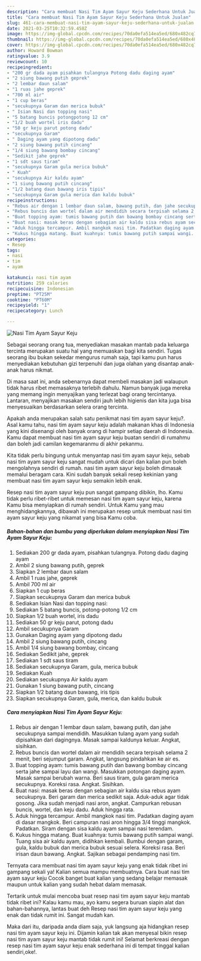 ```yaml
---
description: "Cara membuat Nasi Tim Ayam Sayur Keju Sederhana Untuk Jualan"
title: "Cara membuat Nasi Tim Ayam Sayur Keju Sederhana Untuk Jualan"
slug: 461-cara-membuat-nasi-tim-ayam-sayur-keju-sederhana-untuk-jualan
date: 2021-03-25T10:32:59.458Z
image: https://img-global.cpcdn.com/recipes/70da0efa514ea5ed/680x482cq70/nasi-tim-ayam-sayur-keju-foto-resep-utama.jpg
thumbnail: https://img-global.cpcdn.com/recipes/70da0efa514ea5ed/680x482cq70/nasi-tim-ayam-sayur-keju-foto-resep-utama.jpg
cover: https://img-global.cpcdn.com/recipes/70da0efa514ea5ed/680x482cq70/nasi-tim-ayam-sayur-keju-foto-resep-utama.jpg
author: Howard Bowman
ratingvalue: 3.9
reviewcount: 10
recipeingredient:
- "200 gr dada ayam pisahkan tulangnya Potong dadu daging ayam"
- "2 siung bawang putih geprek"
- "2 lembar daun salam"
- "1 ruas jahe geprek"
- "700 ml air"
- "1 cup beras"
- "secukupnya Garam dan merica bubuk"
- " Isian Nasi dan topping nasi"
- "5 batang buncis potongpotong 12 cm"
- "1/2 buah wortel iris dadu"
- "50 gr keju parut potong dadu"
- "secukupnya Garam"
- " Daging ayam yang dipotong dadu"
- "2 siung bawang putih cincang"
- "1/4 siung bawang bombay cincang"
- "Sedikit jahe geprek"
- "1 sdt saus tiram"
- "secukupnya Garam gula merica bubuk"
- " Kuah"
- "secukupnya Air kaldu ayam"
- "1 siung bawang putih cincang"
- "1/2 batang daun bawang iris tipis"
- "secukupnya Garam gula merica dan kaldu bubuk"
recipeinstructions:
- "Rebus air dengan 1 lembar daun salam, bawang putih, dan jahe secukupnya sampai mendidih. Masukkan tulang ayam yang sudah dipisahkan dari dagingnya. Masak sampai kaldunya keluar. Angkat, sisihkan."
- "Rebus buncis dan wortel dalam air mendidih secara terpisah selama 2 menit, beri sejumput garam. Angkat, langsung pindahkan ke air es."
- "Buat topping ayam: tumis bawang putih dan bawang bombay cincang serta jahe sampai layu dan wangi. Masukkan potongan daging ayam. Masak sampai berubah warna. Beri saus tiram, gula garam merica secukupnya. Koreksi rasa. Angkat. Sisihkan."
- "Buat nasi: masak beras dengan sebagian air kaldu sisa rebus ayam secukupnya. Beri garam dan merica sedikit saja. Aduk-aduk agar tidak gosong. Jika sudah menjadi nasi aron, angkat. Campurkan rebusan buncis, wortel, dan keju dadu. Aduk hingga rata."
- "Aduk hingga tercampur. Ambil mangkok nasi tim. Padatkan daging ayam di dasar mangkok. Beri campuran nasi aron hingga 3/4 tinggi mangkok. Padatkan. Siram dengan sisa kaldu ayam sampai nasi terendam."
- "Kukus hingga matang. Buat kuahnya: tumis bawang putih sampai wangi. Tuang sisa air kaldu ayam, didihkan kembali. Bumbui dengan garam, gula, kaldu bubuk dan merica bubuk sesuai selera. Koreksi rasa. Beri irisan daun bawang. Angkat. Sajikan sebagai pendamping nasi tim."
categories:
- Resep
tags:
- nasi
- tim
- ayam

katakunci: nasi tim ayam 
nutrition: 259 calories
recipecuisine: Indonesian
preptime: "PT25M"
cooktime: "PT60M"
recipeyield: "1"
recipecategory: Lunch

---
```



![Nasi Tim Ayam Sayur Keju](https://img-global.cpcdn.com/recipes/70da0efa514ea5ed/680x482cq70/nasi-tim-ayam-sayur-keju-foto-resep-utama.jpg)

Sebagai seorang orang tua, menyediakan masakan mantab pada keluarga tercinta merupakan suatu hal yang memuaskan bagi kita sendiri. Tugas seorang ibu bukan sekedar mengurus rumah saja, tapi kamu pun harus menyediakan kebutuhan gizi terpenuhi dan juga olahan yang disantap anak-anak harus nikmat.

Di masa  saat ini, anda sebenarnya dapat membeli masakan jadi walaupun tidak harus ribet memasaknya terlebih dahulu. Namun banyak juga mereka yang memang ingin menyajikan yang terlezat bagi orang tercintanya. Lantaran, menyajikan masakan sendiri jauh lebih higienis dan kita juga bisa menyesuaikan berdasarkan selera orang tercinta. 



Apakah anda merupakan salah satu penikmat nasi tim ayam sayur keju?. Asal kamu tahu, nasi tim ayam sayur keju adalah makanan khas di Indonesia yang kini disenangi oleh banyak orang di hampir setiap daerah di Indonesia. Kamu dapat membuat nasi tim ayam sayur keju buatan sendiri di rumahmu dan boleh jadi camilan kegemaranmu di akhir pekanmu.

Kita tidak perlu bingung untuk menyantap nasi tim ayam sayur keju, sebab nasi tim ayam sayur keju sangat mudah untuk dicari dan kalian pun boleh mengolahnya sendiri di rumah. nasi tim ayam sayur keju boleh dimasak memalui beragam cara. Kini sudah banyak sekali resep kekinian yang membuat nasi tim ayam sayur keju semakin lebih enak.

Resep nasi tim ayam sayur keju pun sangat gampang dibikin, lho. Kamu tidak perlu ribet-ribet untuk memesan nasi tim ayam sayur keju, karena Kamu bisa menyiapkan di rumah sendiri. Untuk Kamu yang mau menghidangkannya, dibawah ini merupakan resep untuk membuat nasi tim ayam sayur keju yang nikamat yang bisa Kamu coba.

<!--inarticleads1-->

##### Bahan-bahan dan bumbu yang diperlukan dalam menyiapkan Nasi Tim Ayam Sayur Keju:

1. Sediakan 200 gr dada ayam, pisahkan tulangnya. Potong dadu daging ayam
1. Ambil 2 siung bawang putih, geprek
1. Siapkan 2 lembar daun salam
1. Ambil 1 ruas jahe, geprek
1. Ambil 700 ml air
1. Siapkan 1 cup beras
1. Siapkan secukupnya Garam dan merica bubuk
1. Sediakan  Isian Nasi dan topping nasi:
1. Sediakan 5 batang buncis, potong-potong 1/2 cm
1. Siapkan 1/2 buah wortel, iris dadu
1. Sediakan 50 gr keju parut, potong dadu
1. Ambil secukupnya Garam
1. Gunakan  Daging ayam yang dipotong dadu
1. Ambil 2 siung bawang putih, cincang
1. Ambil 1/4 siung bawang bombay, cincang
1. Sediakan Sedikit jahe, geprek
1. Sediakan 1 sdt saus tiram
1. Sediakan secukupnya Garam, gula, merica bubuk
1. Sediakan  Kuah
1. Sediakan secukupnya Air kaldu ayam
1. Gunakan 1 siung bawang putih, cincang
1. Siapkan 1/2 batang daun bawang, iris tipis
1. Siapkan secukupnya Garam, gula, merica, dan kaldu bubuk




<!--inarticleads2-->

##### Cara menyiapkan Nasi Tim Ayam Sayur Keju:

1. Rebus air dengan 1 lembar daun salam, bawang putih, dan jahe secukupnya sampai mendidih. Masukkan tulang ayam yang sudah dipisahkan dari dagingnya. Masak sampai kaldunya keluar. Angkat, sisihkan.
1. Rebus buncis dan wortel dalam air mendidih secara terpisah selama 2 menit, beri sejumput garam. Angkat, langsung pindahkan ke air es.
1. Buat topping ayam: tumis bawang putih dan bawang bombay cincang serta jahe sampai layu dan wangi. Masukkan potongan daging ayam. Masak sampai berubah warna. Beri saus tiram, gula garam merica secukupnya. Koreksi rasa. Angkat. Sisihkan.
1. Buat nasi: masak beras dengan sebagian air kaldu sisa rebus ayam secukupnya. Beri garam dan merica sedikit saja. Aduk-aduk agar tidak gosong. Jika sudah menjadi nasi aron, angkat. Campurkan rebusan buncis, wortel, dan keju dadu. Aduk hingga rata.
1. Aduk hingga tercampur. Ambil mangkok nasi tim. Padatkan daging ayam di dasar mangkok. Beri campuran nasi aron hingga 3/4 tinggi mangkok. Padatkan. Siram dengan sisa kaldu ayam sampai nasi terendam.
1. Kukus hingga matang. Buat kuahnya: tumis bawang putih sampai wangi. Tuang sisa air kaldu ayam, didihkan kembali. Bumbui dengan garam, gula, kaldu bubuk dan merica bubuk sesuai selera. Koreksi rasa. Beri irisan daun bawang. Angkat. Sajikan sebagai pendamping nasi tim.




Ternyata cara membuat nasi tim ayam sayur keju yang enak tidak ribet ini gampang sekali ya! Kalian semua mampu membuatnya. Cara buat nasi tim ayam sayur keju Cocok banget buat kalian yang sedang belajar memasak maupun untuk kalian yang sudah hebat dalam memasak.

Tertarik untuk mulai mencoba buat resep nasi tim ayam sayur keju mantab tidak ribet ini? Kalau kamu mau, ayo kamu segera buruan siapin alat dan bahan-bahannya, lantas buat deh Resep nasi tim ayam sayur keju yang enak dan tidak rumit ini. Sangat mudah kan. 

Maka dari itu, daripada anda diam saja, yuk langsung aja hidangkan resep nasi tim ayam sayur keju ini. Dijamin kalian tak akan menyesal bikin resep nasi tim ayam sayur keju mantab tidak rumit ini! Selamat berkreasi dengan resep nasi tim ayam sayur keju enak sederhana ini di tempat tinggal kalian sendiri,oke!.

